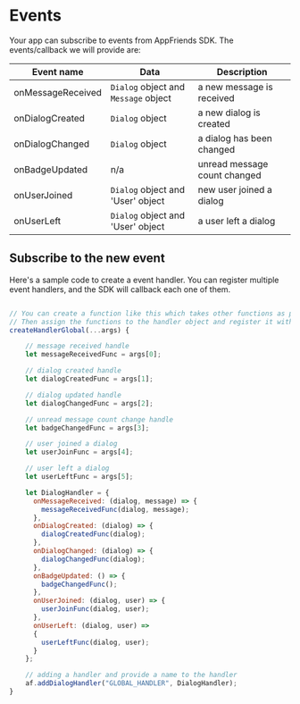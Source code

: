 # Events
Your app can subscribe to events from AppFriends SDK. The events/callback we will provide are:

Event name            |    Data                                |     Description            
-------------         | -----------------                      | ------------------------   
onMessageReceived     | `Dialog` object and `Message` object   | a new message is received
onDialogCreated       | `Dialog` object                        | a new dialog is created      
onDialogChanged       | `Dialog` object                        | a dialog has been changed                     
onBadgeUpdated        | n/a                                    | unread message count changed    
onUserJoined          | `Dialog` object and 'User' object      | new user joined a dialog                      
onUserLeft            | `Dialog` object and 'User' object      | a user left a dialog  

## Subscribe to the new event
Here's a sample code to create a event handler. You can register multiple event handlers, and the SDK will callback each one of them.
```javascript

// You can create a function like this which takes other functions as parameters
// Then assign the functions to the handler object and register it with AppFriends SDK
createHandlerGlobal(...args) {

    // message received handle
    let messageReceivedFunc = args[0];

    // dialog created handle
    let dialogCreatedFunc = args[1];

    // dialog updated handle
    let dialogChangedFunc = args[2];

    // unread message count change handle
    let badgeChangedFunc = args[3];

    // user joined a dialog
    let userJoinFunc = args[4];

    // user left a dialog
    let userLeftFunc = args[5];

    let DialogHandler = {
      onMessageReceived: (dialog, message) => {
        messageReceivedFunc(dialog, message);
      },
      onDialogCreated: (dialog) => {
        dialogCreatedFunc(dialog);
      },
      onDialogChanged: (dialog) => {
        dialogChangedFunc(dialog);
      },
      onBadgeUpdated: () => {
        badgeChangedFunc();
      },
      onUserJoined: (dialog, user) => {
        userJoinFunc(dialog, user);
      },
      onUserLeft: (dialog, user) =>
      {
        userLeftFunc(dialog, user);
      }
    };

    // adding a handler and provide a name to the handler
    af.addDialogHandler("GLOBAL_HANDLER", DialogHandler);
}
```
